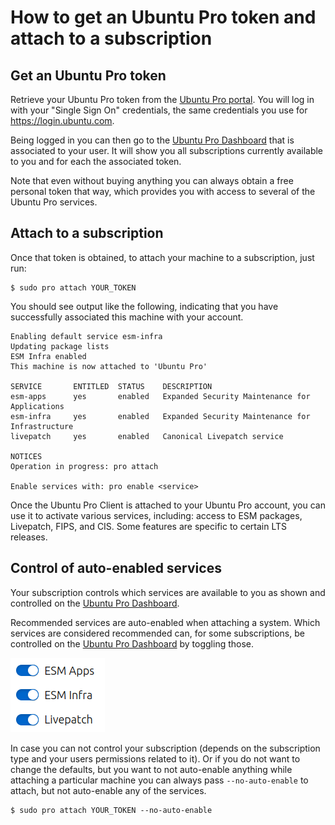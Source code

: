 # How to get an Ubuntu Pro token and attach to a subscription

## Get an Ubuntu Pro token

Retrieve your Ubuntu Pro token from the
[Ubuntu Pro portal](https://ubuntu.com/pro/). You will log in with your "Single
Sign On" credentials, the same credentials you use for https://login.ubuntu.com.

Being logged in you can then go to the
[Ubuntu Pro Dashboard](https://ubuntu.com/pro/dashboard) that is associated to
your user. It will show you all subscriptions currently available to you and
for each the associated token.

Note that even without buying anything you can always obtain a free personal
token that way, which provides you with access to several of the Ubuntu Pro
services.

## Attach to a subscription

Once that token is obtained, to attach your machine to a subscription, just run:

```
$ sudo pro attach YOUR_TOKEN
```

You should see output like the following, indicating that you have successfully
associated this machine with your account.

```
Enabling default service esm-infra
Updating package lists
ESM Infra enabled
This machine is now attached to 'Ubuntu Pro'

SERVICE       ENTITLED  STATUS    DESCRIPTION
esm-apps      yes       enabled   Expanded Security Maintenance for Applications
esm-infra     yes       enabled   Expanded Security Maintenance for Infrastructure
livepatch     yes       enabled   Canonical Livepatch service

NOTICES
Operation in progress: pro attach

Enable services with: pro enable <service>
```

Once the Ubuntu Pro Client is attached to your Ubuntu Pro account, you can use
it to activate various services, including: access to ESM packages, Livepatch,
FIPS, and CIS. Some features are specific to certain LTS releases.

## Control of auto-enabled services

Your subscription controls which services are available to you as shown and
controlled on the [Ubuntu Pro Dashboard](https://ubuntu.com/pro/dashboard).

Recommended services are auto-enabled when attaching a system. Which services
are considered recommended can, for some subscriptions, be controlled on the
[Ubuntu Pro Dashboard](https://ubuntu.com/pro/dashboard) by toggling those.

![Toggling recommended services in the Pro Dashboard](pro-dashboard-service-toggles.png)

In case you can not control your subscription (depends on the subscription type
and your users permissions related to it). Or if you do not want to change the
defaults, but you want to not auto-enable anything while attaching a particular
machine you can always pass `--no-auto-enable` to attach, but not auto-enable
any of the services.

```
$ sudo pro attach YOUR_TOKEN --no-auto-enable
```
